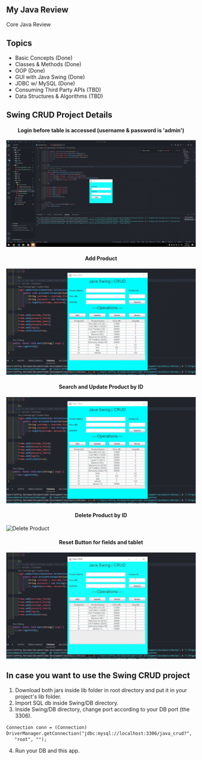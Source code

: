## My Java Review

Core Java Review

## Topics

<ul>
    <li>Basic Concepts (Done)</li>
    <li>Classes & Methods (Done)</li>
    <li>OOP (Done)</li>
    <li>GUI with Java Swing (Done)</li>
    <li>JDBC w/ MySQL (Done)</li>
    <li>Consuming Third Party APIs (TBD)</li>
    <li>Data Structures & Algorithms (TBD)</li>
</ul>

## Swing CRUD Project Details

<h4 align='center'>Login before table is accessed (username & password is 'admin')</h4>

![Login](./assets/1.gif)

<h4 align='center'>Add Product</h4>

![Add Product](./assets/2.gif)

<h4 align='center'>Search and Update Product by ID</h4>

![Search product](./assets/3.gif)

<h4 align='center'>Delete Product by ID</h4>

![Delete Product](./assets/4.gif)

<h4 align='center'>Reset Button for fields and tablet</h4>

![Reset Button](./assets/5.gif)

## In case you want to use the Swing CRUD project

1. Download both jars inside lib folder in root directory and put it in your project's lib folder.
2. Import SQL db inside Swing/DB directory.
3. Inside Swing/DB directory, change port according to your DB port (the 3306).

```
Connection conn = (Connection) DriverManager.getConnection("jdbc:mysql://localhost:3306/java_crud?",
   "root", "");
```

4. Run your DB and this app.
